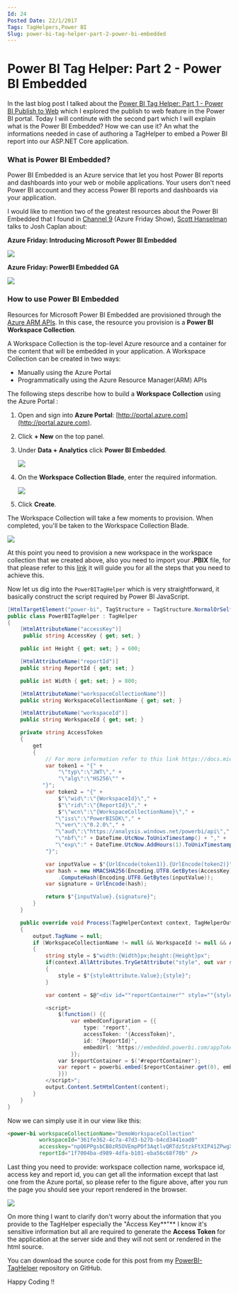 ```yaml
---
Id: 24
Posted Date: 22/1/2017
Tags: TagHelpers,Power BI 
Slug: power-bi-tag-helper-part-2-power-bi-embedded
---
```

# Power BI Tag Helper: Part 2 - Power BI Embedded

In the last blog post I talked about the [Power BI Tag Helper: Part 1 - Power BI Publish to Web](http://hishambinateya.com/power-bi-tag-helper:-part-1-power-bi-publish-to-web) which I explored the publish to web feature in the Power BI portal. Today I will continute with the second part which I will explain what is the Power BI Embedded? How we can use it? An what the informations needed in case of authoring a TagHelper to embed a Power BI report into our ASP.NET Core application.

### What is Power BI Embedded?

Power BI Embedded is an Azure service that let you host Power BI reports and dashboards into your web or mobile applications. Your users don't need Power BI account and they access Power BI reports and dashboards via your application.

I would like to mention two of the greatest resources about the Power BI Embedded that I found in [Channel 9](https://channel9.msdn.com) (Azure Friday Show), [Scott Hanselman](https://twitter.com/shanselman) talks to Josh Caplan about:

**Azure Friday: Introducing Microsoft Power BI Embedded**

[![](https://sec.ch9.ms/ch9/2794/7c4503d0-b1ec-4827-81b2-4e9fee4a2794/PowerBIImbedded_960.jpg)](https://sec.ch9.ms/ch9/2794/7c4503d0-b1ec-4827-81b2-4e9fee4a2794/PowerBIImbedded_high.mp4)

**Azure Friday: PowerBI Embedded GA**

[![](https://sec.ch9.ms/ch9/c40f/e8cc2985-5a03-4260-b0d7-3fb0a178c40f/AzureFridayPowerBIEmbedded_960.jpg)](https://sec.ch9.ms/ch9/c40f/e8cc2985-5a03-4260-b0d7-3fb0a178c40f/AzureFridayPowerBIEmbedded_high.mp4)

### How to use Power BI Embedded

Resources for Microsoft Power BI Embedded are provisioned through the [Azure ARM APIs](https://msdn.microsoft.com/library/mt712306.aspx). In this case, the resource you provision is a **Power BI Workspace Collection**.

A Workspace Collection is the top-level Azure resource and a container for the content that will be embedded in your application. A Workspace Collection can be created in two ways:

*   Manually using the Azure Portal
*   Programmatically using the Azure Resource Manager(ARM) APIs

The following steps describe how to build a **Workspace Collection** using the Azure Portal :

1.  Open and sign into **Azure Portal**: [http://portal.azure.com](http://portal.azure.com).
2.  Click **\+ New** on the top panel.
3.  Under **Data + Analytics** click **Power BI Embedded**.  
      
    ![](http://www.hishambinateya.com/images/posts/7f3d81bb-a290-40fb-b9d2-f1cf25652064.png)
    
4.  On the **Workspace Collection Blade**, enter the required information.  
      
    ![](http://www.hishambinateya.com/images/posts/188b774b-ee00-4f39-b7cc-95e656238bd8.png)
    
5.  Click **Create**.

The Workspace Collection will take a few moments to provision. When completed, you'll be taken to the Workspace Collection Blade.  
  
![](http://www.hishambinateya.com/images/posts/def61fa8-a814-48a1-899e-c8327ae7a0fb.png)

At this point you need to provision a new workspace in the workspace collection that we created above, also you need to import your **.PBIX** file, for that please refer to this [link](https://github.com/Microsoft/azure-docs/blob/master/articles/power-bi-embedded/power-bi-embedded-get-started-sample.md) it will guide you for all the steps that you need to achieve this.

Now let us dig into the `PowerBITagHelper` which is very straightforward, it basically construct the script required by Power BI JavaScript.
```csharp
[HtmlTargetElement("power-bi", TagStructure = TagStructure.NormalOrSelfClosing)]
public class PowerBITagHelper : TagHelper
{
    [HtmlAttributeName("accessKey")]
     public string AccessKey { get; set; }

    public int Height { get; set; } = 600;

    [HtmlAttributeName("reportId")]
    public string ReportId { get; set; }

    public int Width { get; set; } = 800;

    [HtmlAttributeName("workspaceCollectionName")]
    public string WorkspaceCollectionName { get; set; }

    [HtmlAttributeName("workspaceId")]
    public string WorkspaceId { get; set; }

    private string AccessToken
    {
        get
        {
            // For more information refer to this link https://docs.microsoft.com/en-us/azure/power-bi-embedded/power-bi-embedded-iframe
            var token1 = "{" +
                "\"typ\":\"JWT\"," +
                "\"alg\":\"HS256\"" +
           "}";
            var token2 = "{" +
                $"\"wid\":\"{WorkspaceId}\"," +
                $"\"rid\":\"{ReportId}\"," +
                $"\"wcn\":\"{WorkspaceCollectionName}\"," +
               "\"iss\":\"PowerBISDK\"," +
               "\"ver\":\"0.2.0\"," +
               "\"aud\":\"https://analysis.windows.net/powerbi/api\"," +
               "\"nbf\":" + DateTime.UtcNow.ToUnixTimestamp() + "," +
               "\"exp\":" + DateTime.UtcNow.AddHours(1).ToUnixTimestamp() +
            "}";

            var inputValue = $"{UrlEncode(token1)}.{UrlEncode(token2)}";
            var hash = new HMACSHA256(Encoding.UTF8.GetBytes(AccessKey))
                .ComputeHash(Encoding.UTF8.GetBytes(inputValue));
            var signature = UrlEncode(hash);

            return $"{inputValue}.{signature}";
        }
    }

    public override void Process(TagHelperContext context, TagHelperOutput output)
    {
        output.TagName = null;
        if (WorkspaceCollectionName != null && WorkspaceId != null && AccessKey != null & ReportId != null)
        {
            string style = $"width:{Width}px;height:{Height}px";
            if(context.AllAttributes.TryGetAttribute("style", out var styleAttribute))
            {
                style = $"{styleAttribute.Value};{style}";
            }

            var content = $@"<div id=""reportContainer"" style=""{style}""></div>

            <script>
                $(function() {{
                    var embedConfiguration = {{
                        type: 'report',
                        accessToken: '{AccessToken}',
                        id: '{ReportId}',
                        embedUrl: 'https://embedded.powerbi.com/appTokenReportEmbed?reportId={ReportId}'
                    }};
                var $reportContainer = $('#reportContainer');
                var report = powerbi.embed($reportContainer.get(0), embedConfiguration);
                }})
            </script>";
            output.Content.SetHtmlContent(content);
        }
    }
}
```
Now we can simply use it in our view like this:
```html
<power-bi workspaceCollectionName="DemoWorkspaceCollection"
          workspaceId="361fe362-4c7a-47d3-b27b-b4cd3441ead0"
          accesskey="npQ6PPgsbCB8zR5OVEmpPDf3AqtlvQRTdz5tzkFtXIP41ZPwgXpKBQQhthV7CkYSzeVRJg1PSkbU1p2AqY0ExA=="
          reportId="1f7004ba-d989-4dfa-b101-eba56c68f70b" /> 
```
Last thing you need to provide: workspace collection name, workspace id, access key and report id, you can get all the information except that last one from the Azure portal, so please refer to the figure above, after you run the page you should see your report rendered in the browser.

![](http://www.hishambinateya.com/images/posts/389f159d-7232-47cc-98c9-1472bb0050fe.png)

On more thing I want to clarify don't worry about the information that you provide to the TagHelper especially the "Access Key**"** I know it's sensitive information but all are required to generate the **Access Token** for the application at the server side and they will not sent or rendered in the html source.

You can download the source code for this post from my [PowerBI-TagHelper](https://github.com/hishamco/PowerBI-TagHelper) repository on GitHub.

Happy Coding !!